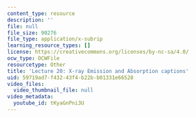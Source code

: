 ```yaml
---
content_type: resource
description: ''
file: null
file_size: 90276
file_type: application/x-subrip
learning_resource_types: []
license: https://creativecommons.org/licenses/by-nc-sa/4.0/
ocw_type: OCWFile
resourcetype: Other
title: 'Lecture 20: X-ray Emission and Absorption captions'
uid: 59719ad7-f432-43f4-b22b-b01331e66528
video_files:
  video_thumbnail_file: null
video_metadata:
  youtube_id: tKyaGnPni3U
---
```

